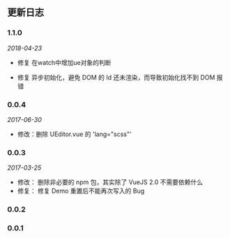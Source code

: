 ## 更新日志

### 1.1.0

*2018-04-23*

- 修复 在watch中增加ue对象的判断

- 修复 异步初始化，避免 DOM 的 Id 还未渲染，而导致初始化找不到 DOM 报错

### 0.0.4

*2017-06-30*

- 修改：删除 UEditor.vue 的 'lang="scss"'

### 0.0.3

*2017-03-25*

- 修改： 删除非必要的 npm 包，其实除了 VueJS 2.0 不需要依赖什么
- 修复： 修复 Demo 重置后不能再次写入的 Bug

### 0.0.2
### 0.0.1